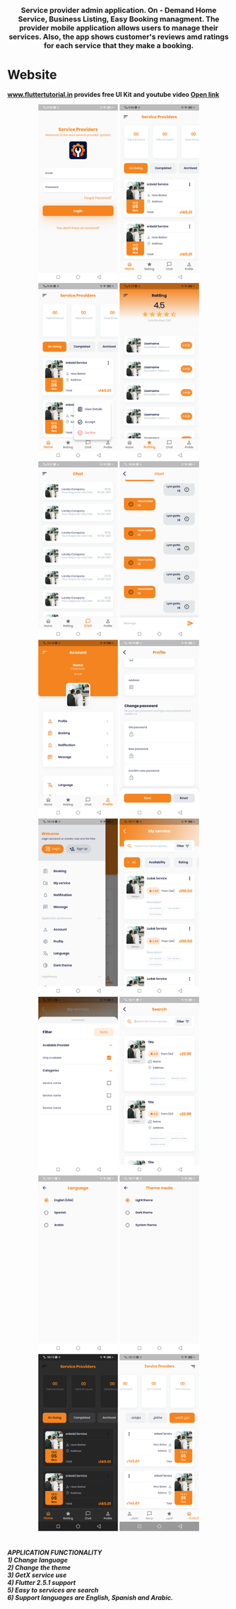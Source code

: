 <h3 align="center">
    <br> 
    Service provider admin application. On - Demand Home Service, Business Listing, Easy Booking managment. 
    The provider mobile application allows users to manage their services. 
    Also, the app shows customer's reviews amd ratings for each service that they make a booking.
</h3>

# Website
**www.fluttertutorial.in provides free UI Kit and youtube video [Open link](https://www.youtube.com/watch?v=5wPts2eIfF4)**

<p align="center">
  <img alt="" src="screenshot\service_providers_1.png" width="180"/>
  <img alt="" src="screenshot\service_providers_2.png" width="180"/>
  <img alt="" src="screenshot\service_providers_3.png" width="180"/>
  <img alt="" src="screenshot\service_providers_4.png" width="180"/>
  <img alt="" src="screenshot\service_providers_5.png" width="180"/>
  <img alt="" src="screenshot\service_providers_6.png" width="180"/>
  <img alt="" src="screenshot\service_providers_7.png" width="180"/>
  <img alt="" src="screenshot\service_providers_8.png" width="180"/>
  <img alt="" src="screenshot\service_providers_9.png" width="180"/>
  <img alt="" src="screenshot\service_providers_10.png" width="180"/>
  <img alt="" src="screenshot\service_providers_11.png" width="180"/>
  <img alt="" src="screenshot\service_providers_12.png" width="180"/>
  <img alt="" src="screenshot\service_providers_13.png" width="180"/>
  <img alt="" src="screenshot\service_providers_14.png" width="180"/>
  <img alt="" src="screenshot\service_providers_15.png" width="180"/>
  <img alt="" src="screenshot\service_providers_16.png" width="180"/>

</p>

<h5>
    <br>
    APPLICATION FUNCTIONALITY <br>
    1) Change language <br>
    2) Change the theme <br>
    3) GetX service use <br>
    4) Flutter 2.5.1 support <br>
    5) Easy to services are search <br>
    6) Support languages are English, Spanish and Arabic. 
</h5>

